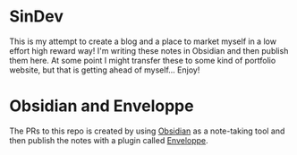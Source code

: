 # SinDev
This is my attempt to create a blog and a place to market myself in a low effort high reward way! I'm writing these notes in Obsidian and then publish them here. At some point I might transfer these to some kind of portfolio website, but that is getting ahead of myself... Enjoy! 

# Obsidian and Enveloppe 
The PRs to this repo is created by using [Obsidian](https://obsidian.md/) as a note-taking tool and then publish the notes with a plugin called [Enveloppe](https://github.com/Enveloppe/obsidian-enveloppe). 
